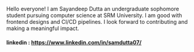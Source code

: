 Hello everyone! I am Sayandeep Dutta an undergraduate sophomore student pursuing computer science at SRM University.
I am good with frontend designs and CI/CD pipelines. I look forward to contributing and making a meaningful impact.

#### linkedin : https://www.linkedin.com/in/samdutta07/
